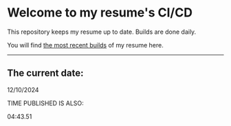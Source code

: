 # Welcome to my resume's CI/CD
This repository keeps my resume up to date. Builds are done daily.
  
You will find [the most recent builds](output/) of my resume here.
* * *
 
## The current date:  
 12/10/2024 
   
  
  
 TIME PUBLISHED IS ALSO: 
  
 04:43.51 
  
  
